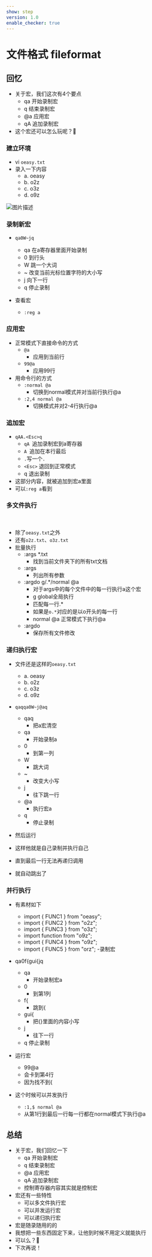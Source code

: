 ```yaml
---
show: step
version: 1.0
enable_checker: true
---
```


# 文件格式 fileformat

## 回忆

- 关于宏，我们这次有4个要点
	- qa 开始录制宏
	- q 结束录制宏
	- @a 应用宏
	- qA 追加录制宏
- 这个宏还可以怎么玩呢？🤔

### 建立环境

- vi `oeasy.txt`
- 录入一下内容
	- a. oeasy
	- b. o2z
	- c. o3z
	- d. o9z

![图片描述](https://doc.shiyanlou.com/courses/uid1190679-20210731-1627734221490)

### 录制新宏

- `qa0W~jq`
	- qa 在a寄存器里面开始录制
	- 0 到行头
	- W 跳一个大词
	- ~ 改变当前光标位置字符的大小写
	- j 向下一行
	- q 停止录制

- 查看宏
	- `:reg a`
	
### 应用宏

- 正常模式下直接命令的方式
	- `@a`
		- 应用到当前行
	- `99@a`
		- 应用99行
- 用命令行的方式
	-  `:normal @a`
		- 切换到normal模式并对当前行执行@a
	- `:2,4 normal @a`
		- 切换模式并对2-4行执行@a

### 追加宏

- `qAA.<Esc>q`
	- `qA `追加录制宏到a寄存器
	- `A `追加在本行最后
	- `.`写一个`.`
	- `<Esc>` 退回到正常模式
	- q 退出录制
- 这部分内容，就被追加到宏a里面
- 可以`:reg a`看到

### 多文件执行
　
- 除了`oeasy.txt`之外
- 还有`o2z.txt`、`o3z.txt`
- 批量执行
	- :args *.txt 
		- 找到当前文件夹下的所有txt文档
	- :args 
		- 列出所有参数
	- :argdo g/.*/normal @a 
		- 对于args中的每个文件中的每一行执行a这个宏
		- g global全局执行 
		- 匹配每一行.*
		- 如果是`o.*`对应的是以o开头的每一行
		- normal @a 正常模式下执行@a
	- :argdo 
		- 保存所有文件修改


### 递归执行宏
- 文件还是这样的`oeasy.txt`
	- a. oeasy
	- b. o2z
	- c. o3z
	- d. o9z
- `qaqqa0W~j@aq`
	- qaq 
		- 把a宏清空
	- qa 
		- 开始录制a
	- 0 
		- 到第一列
	- W 
		- 跳大词
	- ~
		- 改变大小写
	- j 
		- 往下跳一行
	- @a 
		- 执行宏a
	- q
		- 停止录制

- 然后运行
- 这样他就是自己录制并执行自己
- 直到最后一行无法再递归调用
- 就自动跳出了

### 并行执行

- 有素材如下
	- import { FUNC1 } from "oeasy";
	- import { FUNC2 } from "o2z";
	- import { FUNC3 } from "o3z";
	- import function from "o9z";
	- import { FUNC4 } from "o9z";
	- import { FUNC5 } from "orz";
-录制宏
- qa0f{gui{jq
	- qa 
		- 开始录制宏a
	- 0 
		- 到第1列
	- f{ 
		- 跳到{
	- gui{ 
		- 把{}里面的内容小写
	- j 
		- 往下一行
	- q 停止录制
- 运行宏
	- 99@a
	- 会卡到第4行
	- 因为找不到{
		
- 这个时候可以并发执行
	- `:1,$ normal @a`
	- 从第1行到最后一行每一行都在normal模式下执行@a

## 总结

- 关于宏，我们回忆一下
	- qa 开始录制宏
	- q 结束录制宏
	- @a 应用宏
	- qA 追加录制宏
	- 控制寄存器内容其实就是控制宏
- 宏还有一些特性
	- 可以多文件执行宏
	- 可以并发运行宏
	- 可以递归执行宏
- 宏是随录随用的的
- 我想把一些东西固定下来，让他到时候不用定义就能执行
- 可以么？🤔
- 下次再说！





